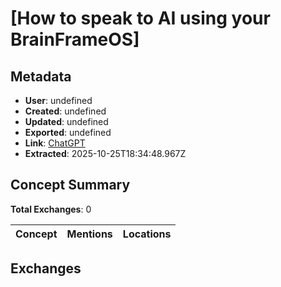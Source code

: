 # \[How to speak to AI using your BrainFrameOS\]

## Metadata

- **User**: undefined
- **Created**: undefined
- **Updated**: undefined
- **Exported**: undefined
- **Link**: [ChatGPT](undefined)
- **Extracted**: 2025-10-25T18:34:48.967Z

## Concept Summary

**Total Exchanges**: 0

| Concept | Mentions | Locations |
|---------|----------|----------|

## Exchanges

